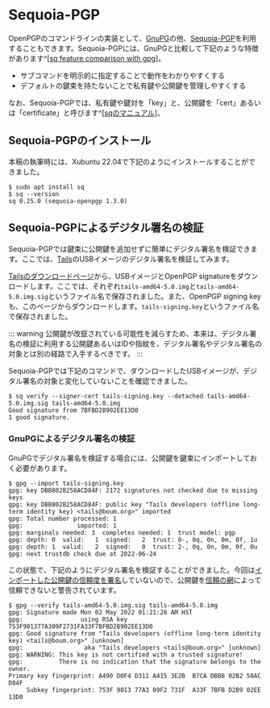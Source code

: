 # Sequoia-PGP
OpenPGPのコマンドラインの実装として、[GnuPG](../email/keyManagement.md)の他、[Sequoia-PGP](https://sequoia-pgp.org/)を利用することもできます。Sequoia-PGPには、GnuPGと比較して下記のような特徴があります^[[sq feature comparison with gpg](https://sequoia-pgp.org/blog/2022/05/11/202205-sq-gpg-comparison/)]。

- サブコマンドを明示的に指定することで動作をわかりやすくする
- デフォルトの鍵束を持たないことで私有鍵や公開鍵を管理しやすくする

なお、Sequoia-PGPでは、私有鍵や鍵対を「key」と、公開鍵を「cert」あるいは「certificate」と呼びます^[[sqのマニュアル](https://docs.sequoia-pgp.org/sq/index.html)]。

## Sequoia-PGPのインストール
本稿の執筆時には、Xubuntu 22.04で下記のようにインストールすることができました。

```
$ sudo apt install sq
$ sq --version
sq 0.25.0 (sequoia-openpgp 1.3.0)
```

## Sequoia-PGPによるデジタル署名の検証
Sequoia-PGPでは鍵束に公開鍵を追加せずに簡単にデジタル署名を検証できます。ここでは、[Tails](https://tails.boum.org)のUSBイメージのデジタル署名を検証してみます。

[Tailsのダウンロードページ](https://tails.boum.org/install/download/)から、USBイメージとOpenPGP signatureをダウンロードします。ここでは、それぞれ`tails-amd64-5.0.img`と`tails-amd64-5.0.img.sig`というファイル名で保存されました。また、OpenPGP signing keyも、このページからダウンロードします。`tails-signing.key`というファイル名で保存されました。

::: warning
公開鍵が改竄されている可能性を減らすため、本来は、デジタル署名の検証に利用する公開鍵あるいはIDや指紋を、デジタル署名やデジタル署名の対象とは別の経路で入手するべきです。
:::

Sequoia-PGPでは下記のコマンドで、ダウンロードしたUSBイメージが、デジタル署名の対象と変化していないことを確認できました。

```
$ sq verify --signer-cert tails-signing.key --detached tails-amd64-5.0.img.sig tails-amd64-5.0.img
Good signature from 7BFBD2B902EE13D0
1 good signature.
```

### GnuPGによるデジタル署名の検証
GnuPGでデジタル署名を検証する場合には、公開鍵を鍵束にインポートしておく必要があります。

```
$ gpg --import tails-signing.key
gpg: key DBB802B258ACD84F: 2172 signatures not checked due to missing keys
gpg: key DBB802B258ACD84F: public key "Tails developers (offline long-term identity key) <tails@boum.org>" imported
gpg: Total number processed: 1
gpg:               imported: 1
gpg: marginals needed: 3  completes needed: 1  trust model: pgp
gpg: depth: 0  valid:   1  signed:   2  trust: 0-, 0q, 0n, 0m, 0f, 1u
gpg: depth: 1  valid:   2  signed:   0  trust: 2-, 0q, 0n, 0m, 0f, 0u
gpg: next trustdb check due at 2022-06-24
```

この状態で、下記のようにデジタル署名を検証することができました。今回は[インポートした公開鍵の信頼度を署名](../email/keyManagement.md#%E5%85%AC%E9%96%8B%E9%8D%B5%E3%81%AE%E3%82%A4%E3%83%B3%E3%83%9B%E3%82%9A%E3%83%BC%E3%83%88%E3%81%A8%E7%BD%B2%E5%90%8D)していないので、公開鍵を[信頼の網](../OpenPGP/wot.md#openpgp%E3%81%AB%E3%82%88%E3%82%8B%E4%BF%A1%E9%A0%BC%E3%81%AE%E7%B6%B2)によって信頼できないと警告されています。

```
$ gpg --verify tails-amd64-5.0.img.sig tails-amd64-5.0.img
gpg: Signature made Mon 02 May 2022 01:21:28 AM HST
gpg:                using RSA key 753F901377A309F2731FA33F7BFBD2B902EE13D0
gpg: Good signature from "Tails developers (offline long-term identity key) <tails@boum.org>" [unknown]
gpg:                 aka "Tails developers <tails@boum.org>" [unknown]
gpg: WARNING: This key is not certified with a trusted signature!
gpg:          There is no indication that the signature belongs to the owner.
Primary key fingerprint: A490 D0F4 D311 A415 3E2B  B7CA DBB8 02B2 58AC D84F
     Subkey fingerprint: 753F 9013 77A3 09F2 731F  A33F 7BFB D2B9 02EE 13D0
```
